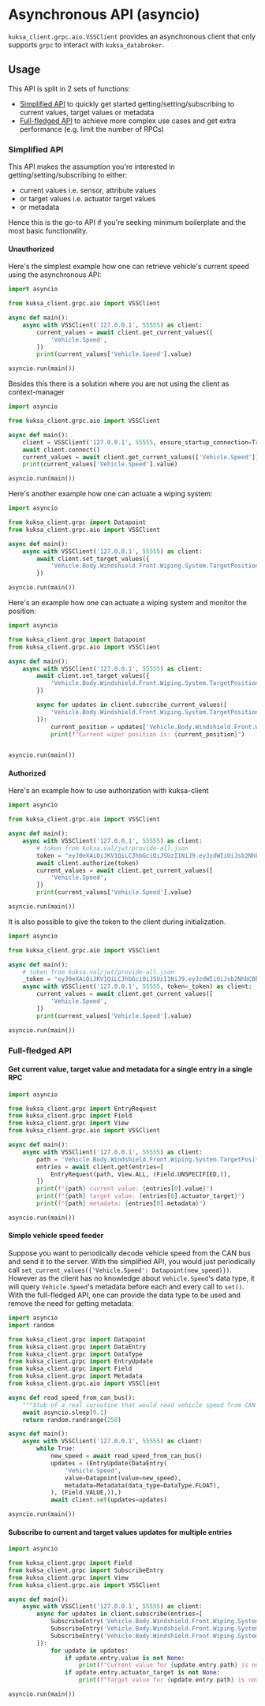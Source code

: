 # Asynchronous API (asyncio)

`kuksa_client.grpc.aio.VSSClient` provides an asynchronous client that only supports `grpc` to interact with `kuksa_databroker`.

## Usage

This API is split in 2 sets of functions:
- [Simplified API](#simplified-api) to quickly get started getting/setting/subscribing to current values, target values or metadata
- [Full-fledged API](#full-fledged-api) to achieve more complex use cases and get extra performance (e.g. limit the number of RPCs)

### Simplified API

This API makes the assumption you're interested in getting/setting/subscribing to either:

- current values i.e. sensor, attribute values
- or target values i.e. actuator target values
- or metadata

Hence this is the go-to API if you're seeking minimum boilerplate and the most basic functionality.

#### Unauthorized

Here's the simplest example how one can retrieve vehicle's current speed using the asynchronous API:
```python
import asyncio

from kuksa_client.grpc.aio import VSSClient

async def main():
    async with VSSClient('127.0.0.1', 55555) as client:
        current_values = await client.get_current_values([
            'Vehicle.Speed',
        ])
        print(current_values['Vehicle.Speed'].value)

asyncio.run(main())
```

Besides this there is a solution where you are not using the client as context-manager
```python
import asyncio

from kuksa_client.grpc.aio import VSSClient

async def main():
    client = VSSClient('127.0.0.1', 55555, ensure_startup_connection=True)
    await client.connect()
    current_values = await client.get_current_values(['Vehicle.Speed'])
    print(current_values['Vehicle.Speed'].value)

asyncio.run(main())
```

Here's another example how one can actuate a wiping system:
```python
import asyncio

from kuksa_client.grpc import Datapoint
from kuksa_client.grpc.aio import VSSClient

async def main():
    async with VSSClient('127.0.0.1', 55555) as client:
        await client.set_target_values({
            'Vehicle.Body.Windshield.Front.Wiping.System.TargetPosition': Datapoint(45),
        })

asyncio.run(main())
```

Here's an example how one can actuate a wiping system and monitor the position:
```python
import asyncio

from kuksa_client.grpc import Datapoint
from kuksa_client.grpc.aio import VSSClient

async def main():
    async with VSSClient('127.0.0.1', 55555) as client:
        await client.set_target_values({
            'Vehicle.Body.Windshield.Front.Wiping.System.TargetPosition': Datapoint(45),
        })

        async for updates in client.subscribe_current_values([
            'Vehicle.Body.Windshield.Front.Wiping.System.TargetPosition',
        ]):
            current_position = updates['Vehicle.Body.Windshield.Front.Wiping.System.TargetPosition'].value
            print(f"Current wiper position is: {current_position}")


asyncio.run(main())
```

#### Authorized
Here's an example how to use authorization with kuksa-client
```python
import asyncio

from kuksa_client.grpc.aio import VSSClient

async def main():
    async with VSSClient('127.0.0.1', 55555) as client:
        # token from kuksa.val/jwt/provide-all.json
        token = "eyJ0eXAiOiJKV1QiLCJhbGciOiJSUzI1NiJ9.eyJzdWIiOiJsb2NhbCBkZXYiLCJpc3MiOiJjcmVhdGVUb2tlbi5weSIsImF1ZCI6WyJrdWtzYS52YWwiXSwiaWF0IjoxNTE2MjM5MDIyLCJleHAiOjE3NjcyMjU1OTksInNjb3BlIjoicHJvdmlkZSJ9.OJWzTvDjcmeWyg3vmBR5TEtqYaHq8HrpFLlTKZAfDBAQBUHpyUEboJ97jfWuWgBnTpnfboyfAbwvLqo6bEVZ6tXzF8n9LtW6HmPbIWoDqXuobM2grUCVaGKuOcnCpMCQYChziqHbYwRJYP9nkYgbQU1kE4dN7880Io4xzq0GEbWksB2CVpOoExQUmCZpCohPs-XEkdmXhcUKnWnOeiSsRGKusx987vpY_WOXh6WE7DfJgzAgpPDo33qI7zQuTzUILORQsiHmsrQO0-zcvokNjaQUzlt5ETZ7MQLCtiUQaN0NMbDMCWkmSfNvZ5hKCNbfr2FaiMzrGBOQdvQiFo-DqZKGNweaGpufYXuaKfn3SXKoDr8u1xDE5oKgWMjxDR9pQYGzIF5bDXITSywCm4kN5DIn7e2_Ga28h3rBl0t0ZT0cwlszftQRueDTFcMns1u9PEDOqf7fRrhjq3zqpxuMAoRANVd2z237eBsS0AvdSIxL52N4xO8P_h93NN8Vaum28fTPxzm8p9WlQh4mgUelggtT415hLcxizx15ARIRG0RiW91Pglzt4WRtXHnsg93Ixd3yXXzZ2i4Y0hqhj_L12SsXunK2VxKup2sFCQz6wM-t_7ADmNYcs80idzsadY8rYKDV8N1WqOOd4ANG_nzWa86Tyu6wAwhDVag5nbFmLZQ"
        await client.authorize(token)
        current_values = await client.get_current_values([
            'Vehicle.Speed',
        ])
        print(current_values['Vehicle.Speed'].value)

asyncio.run(main())
```

It is also possible to give the token to the client during initialization.
```python
import asyncio

from kuksa_client.grpc.aio import VSSClient

async def main():
    # token from kuksa.val/jwt/provide-all.json
    _token = "eyJ0eXAiOiJKV1QiLCJhbGciOiJSUzI1NiJ9.eyJzdWIiOiJsb2NhbCBkZXYiLCJpc3MiOiJjcmVhdGVUb2tlbi5weSIsImF1ZCI6WyJrdWtzYS52YWwiXSwiaWF0IjoxNTE2MjM5MDIyLCJleHAiOjE3NjcyMjU1OTksInNjb3BlIjoicHJvdmlkZSJ9.OJWzTvDjcmeWyg3vmBR5TEtqYaHq8HrpFLlTKZAfDBAQBUHpyUEboJ97jfWuWgBnTpnfboyfAbwvLqo6bEVZ6tXzF8n9LtW6HmPbIWoDqXuobM2grUCVaGKuOcnCpMCQYChziqHbYwRJYP9nkYgbQU1kE4dN7880Io4xzq0GEbWksB2CVpOoExQUmCZpCohPs-XEkdmXhcUKnWnOeiSsRGKusx987vpY_WOXh6WE7DfJgzAgpPDo33qI7zQuTzUILORQsiHmsrQO0-zcvokNjaQUzlt5ETZ7MQLCtiUQaN0NMbDMCWkmSfNvZ5hKCNbfr2FaiMzrGBOQdvQiFo-DqZKGNweaGpufYXuaKfn3SXKoDr8u1xDE5oKgWMjxDR9pQYGzIF5bDXITSywCm4kN5DIn7e2_Ga28h3rBl0t0ZT0cwlszftQRueDTFcMns1u9PEDOqf7fRrhjq3zqpxuMAoRANVd2z237eBsS0AvdSIxL52N4xO8P_h93NN8Vaum28fTPxzm8p9WlQh4mgUelggtT415hLcxizx15ARIRG0RiW91Pglzt4WRtXHnsg93Ixd3yXXzZ2i4Y0hqhj_L12SsXunK2VxKup2sFCQz6wM-t_7ADmNYcs80idzsadY8rYKDV8N1WqOOd4ANG_nzWa86Tyu6wAwhDVag5nbFmLZQ"
    async with VSSClient('127.0.0.1', 55555, token=_token) as client:
        current_values = await client.get_current_values([
            'Vehicle.Speed',
        ])
        print(current_values['Vehicle.Speed'].value)

asyncio.run(main())
```

### Full-fledged API

#### Get current value, target value and metadata for a single entry in a single RPC

```python
import asyncio

from kuksa_client.grpc import EntryRequest
from kuksa_client.grpc import Field
from kuksa_client.grpc import View
from kuksa_client.grpc.aio import VSSClient

async def main():
    async with VSSClient('127.0.0.1', 55555) as client:
        path = 'Vehicle.Body.Windshield.Front.Wiping.System.TargetPosition'
        entries = await client.get(entries=[
            EntryRequest(path, View.ALL, (Field.UNSPECIFIED,)),
        ])
        print(f"{path} current value: {entries[0].value}")
        print(f"{path} target value: {entries[0].actuator_target}")
        print(f"{path} metadata: {entries[0].metadata}")

asyncio.run(main())
```

#### Simple vehicle speed feeder

Suppose you want to periodically decode vehicle speed from the CAN bus and send it to the server.
With the simplified API, you would just periodically call `set_current_values({'Vehicle.Speed': Datapoint(new_speed)})`.
However as the client has no knowledge about `Vehicle.Speed`'s data type, it will query `Vehicle.Speed`'s metadata
before each and every call to `set()`.
With the full-fledged API, one can provide the data type to be used and remove the need for getting metadata:

```python
import asyncio
import random

from kuksa_client.grpc import Datapoint
from kuksa_client.grpc import DataEntry
from kuksa_client.grpc import DataType
from kuksa_client.grpc import EntryUpdate
from kuksa_client.grpc import Field
from kuksa_client.grpc import Metadata
from kuksa_client.grpc.aio import VSSClient

async def read_speed_from_can_bus():
    """Stub of a real coroutine that would read vehicle speed from CAN bus."""
    await asyncio.sleep(0.1)
    return random.randrange(250)

async def main():
    async with VSSClient('127.0.0.1', 55555) as client:
        while True:
            new_speed = await read_speed_from_can_bus()
            updates = (EntryUpdate(DataEntry(
                'Vehicle.Speed',
                value=Datapoint(value=new_speed),
                metadata=Metadata(data_type=DataType.FLOAT),
            ), (Field.VALUE,)),)
            await client.set(updates=updates)

asyncio.run(main())
```

#### Subscribe to current and target values updates for multiple entries


```python
import asyncio

from kuksa_client.grpc import Field
from kuksa_client.grpc import SubscribeEntry
from kuksa_client.grpc import View
from kuksa_client.grpc.aio import VSSClient

async def main():
    async with VSSClient('127.0.0.1', 55555) as client:
        async for updates in client.subscribe(entries=[
            SubscribeEntry('Vehicle.Body.Windshield.Front.Wiping.System.Frequency', View.FIELDS, (Field.VALUE, Field.ACTUATOR_TARGET)),
            SubscribeEntry('Vehicle.Body.Windshield.Front.Wiping.System.Mode', View.FIELDS, (Field.VALUE, Field.ACTUATOR_TARGET)),
            SubscribeEntry('Vehicle.Body.Windshield.Front.Wiping.System.TargetPosition', View.FIELDS, (Field.VALUE, Field.ACTUATOR_TARGET)),
        ]):
            for update in updates:
                if update.entry.value is not None:
                    print(f"Current value for {update.entry.path} is now: {update.entry.value}")
                if update.entry.actuator_target is not None:
                    print(f"Target value for {update.entry.path} is now: {update.entry.actuator_target}")

asyncio.run(main())
```
